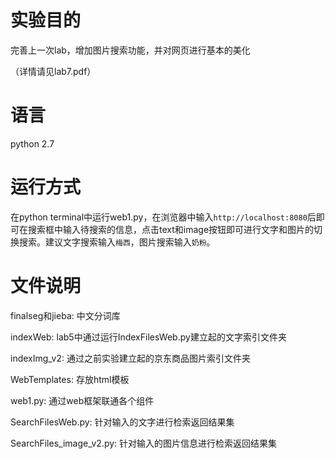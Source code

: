 # 实验目的
完善上一次lab，增加图片搜索功能，并对网页进行基本的美化

（详情请见lab7.pdf）
# 语言
python 2.7

# 运行方式
在python terminal中运行web1.py，在浏览器中输入`http://localhost:8080`后即可在搜索框中输入待搜索的信息，点击text和image按钮即可进行文字和图片的切换搜索。建议文字搜索输入`梅西`，图片搜索输入`奶粉`。

# 文件说明
finalseg和jieba:   中文分词库

indexWeb:   lab5中通过运行IndexFilesWeb.py建立起的文字索引文件夹

indexImg_v2:   通过之前实验建立起的京东商品图片索引文件夹

WebTemplates:   存放html模板

web1.py:    通过web框架联通各个组件

SearchFilesWeb.py:  针对输入的文字进行检索返回结果集

SearchFiles_image_v2.py:  针对输入的图片信息进行检索返回结果集